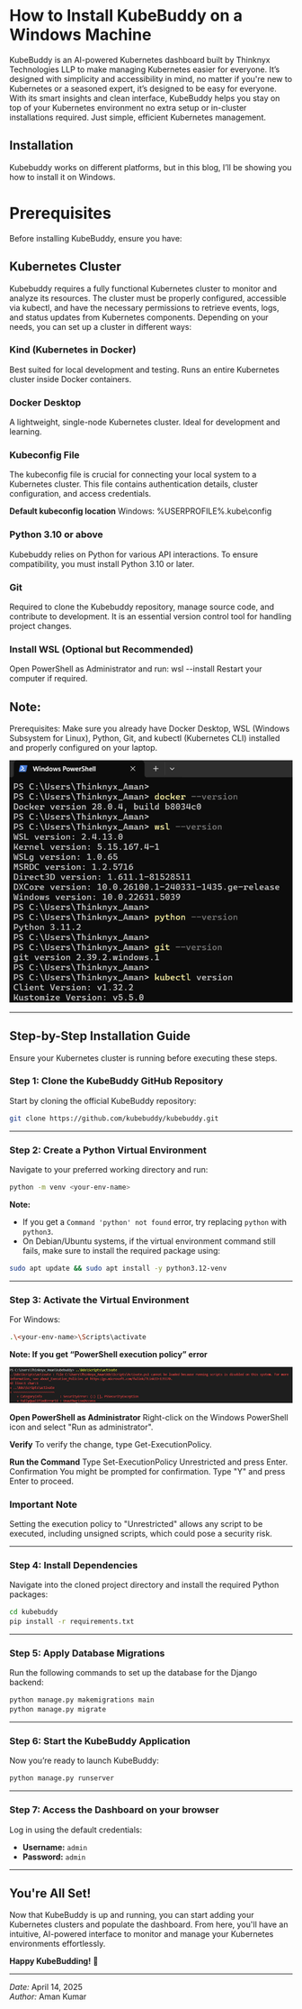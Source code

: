 # How to Install KubeBuddy on a Windows Machine

KubeBuddy is an AI-powered Kubernetes dashboard built by Thinknyx Technologies LLP to make managing Kubernetes easier for everyone. It’s designed with simplicity and accessibility in mind, no matter if you're new to Kubernetes or a seasoned expert, it’s designed to be easy for everyone. With its smart insights and clean interface, KubeBuddy helps you stay on top of your Kubernetes environment no extra setup or in-cluster installations required. Just simple, efficient Kubernetes management.

## Installation
Kubebuddy works on different platforms, but in this blog, I’ll be showing you how to install it on Windows.

# Prerequisites
Before installing KubeBuddy, ensure you have:

## Kubernetes Cluster
Kubebuddy requires a fully functional Kubernetes cluster to monitor and analyze its resources. The cluster must be properly configured, accessible via kubectl, and have the necessary permissions to retrieve events, logs, and status updates from Kubernetes components. Depending on your needs, you can set up a cluster in different ways:

### Kind (Kubernetes in Docker)
   Best suited for local development and testing.
   Runs an entire Kubernetes cluster inside Docker containers.

### Docker Desktop
   A lightweight, single-node Kubernetes cluster.
   Ideal for development and learning.

### Kubeconfig File
The kubeconfig file is crucial for connecting your local system to a Kubernetes cluster. This file contains authentication details, cluster configuration, and access credentials. 

**Default kubeconfig location**
  Windows: %USERPROFILE%\.kube\config

### Python 3.10 or above
Kubebuddy relies on Python for various API interactions. To ensure compatibility, you must install Python 3.10 or later.

### Git
Required to clone the Kubebuddy repository, manage source code, and contribute to development. It is an essential version control tool for handling project changes.

### Install WSL (Optional but Recommended)
Open PowerShell as Administrator and run:
wsl --install
Restart your computer if required.

## Note:
Prerequisites: Make sure you already have Docker Desktop, WSL (Windows Subsystem for Linux), Python, Git, and kubectl (Kubernetes CLI) installed and properly configured on your laptop.

![Version](/blog/14-04-2025-How-to-Install-KubeBuddy-on-an-Windows-Machine/version.png)

---

## Step-by-Step Installation Guide

Ensure your Kubernetes cluster is running before executing these steps.

### Step 1: Clone the KubeBuddy GitHub Repository

Start by cloning the official KubeBuddy repository:

```bash
git clone https://github.com/kubebuddy/kubebuddy.git
```

---

### Step 2: Create a Python Virtual Environment

Navigate to your preferred working directory and run:

```bash
python -m venv <your-env-name>
```

**Note:**
- If you get a `Command 'python' not found` error, try replacing `python` with `python3`.
- On Debian/Ubuntu systems, if the virtual environment command still fails, make sure to install the required package using:

```bash
sudo apt update && sudo apt install -y python3.12-venv
```

---

### Step 3: Activate the Virtual Environment

For Windows:

```bash
.\<your-env-name>\Scripts\activate
```
**Note: If you get “PowerShell execution policy” error**

![Policy Error](/blog/14-04-2025-How-to-Install-KubeBuddy-on-an-Windows-Machine/error.png)

**Open PowerShell as Administrator**
Right-click on the Windows PowerShell icon and select "Run as administrator". 

**Verify**
To verify the change, type Get-ExecutionPolicy. 

**Run the Command**
Type Set-ExecutionPolicy Unrestricted and press Enter. 
Confirmation
You might be prompted for confirmation. Type "Y" and press Enter to proceed. 

### Important Note ###
Setting the execution policy to "Unrestricted" allows any script to be executed, including unsigned scripts, which could pose a security risk.

---

### Step 4: Install Dependencies

Navigate into the cloned project directory and install the required Python packages:

```bash
cd kubebuddy
pip install -r requirements.txt
```

---

### Step 5: Apply Database Migrations

Run the following commands to set up the database for the Django backend:

```bash
python manage.py makemigrations main
python manage.py migrate
```

---

### Step 6: Start the KubeBuddy Application

Now you’re ready to launch KubeBuddy:

```bash
python manage.py runserver
```

---

### Step 7: Access the Dashboard on your browser


Log in using the default credentials:

- **Username:** `admin`
- **Password:** `admin`

---

## You're All Set!

Now that KubeBuddy is up and running, you can start adding your Kubernetes clusters and populate the dashboard. From here, you'll have an intuitive, AI-powered interface to monitor and manage your Kubernetes environments effortlessly.

**Happy KubeBudding!** 🚀

---
*Date:* April 14, 2025  
*Author:* Aman Kumar
